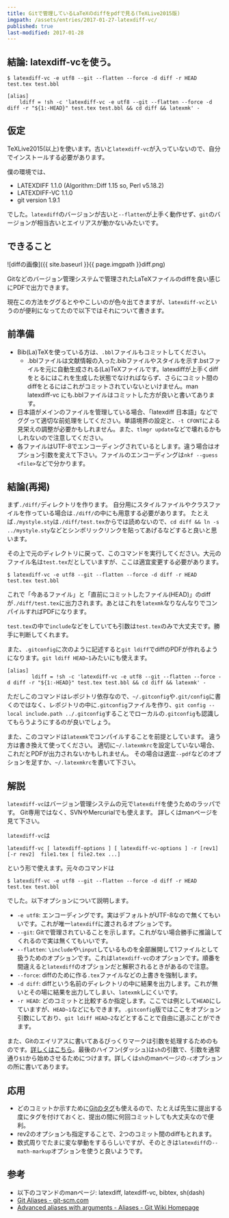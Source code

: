 ```yaml
---
title: Gitで管理しているLaTeXのdiffをpdfで見る(TeXLive2015版)
imgpath: /assets/entries/2017-01-27-latexdiff-vc/
published: true
last-modified: 2017-01-28
---
```


## 結論: latexdiff-vcを使う。

<!--more-->

```
$ latexdiff-vc -e utf8 --git --flatten --force -d diff -r HEAD test.tex test.bbl
```

```
[alias]
	ldiff = !sh -c 'latexdiff-vc -e utf8 --git --flatten --force -d diff -r "${1:-HEAD}" test.tex test.bbl && cd diff && latexmk' -
```

## 仮定

TeXLive2015(以上)を使います。古いと`latexdiff-vc`が入っていないので、自分でインストールする必要があります。

僕の環境では、

* LATEXDIFF 1.1.0  (Algorithm::Diff 1.15 so, Perl v5.18.2)
* LATEXDIFF-VC 1.1.0
* git version 1.9.1

でした。`latexdiff`のバージョンが古いと`--flatten`が上手く動作せず、`git`のバージョンが相当古いとエイリアスが動かないみたいです。

## できること

![diffの画像]({{ site.baseurl }}{{ page.imgpath }}diff.png)

Gitなどのバージョン管理システムで管理されたLaTeXファイルのdiffを良い感じにPDFで出力できます。

現在この方法をググるとややこしいのが色々出てきますが、`latexdiff-vc`というのが便利になってたので以下ではそれについて書きます。

## 前準備

* Bib(La)TeXを使っている方は、`.bbl`ファイルもコミットしてください。
  * <div class="small80">.bblファイルは文献情報の入った.bibファイルやスタイルを示す.bstファイルを元に自動生成される(La)TeXファイルです。latexdiffが上手くdiffをとるにはこれを生成した状態でなければならず、さらにコミット間のdiffをとるにはこれがコミットされていないといけません。man latexdiff-vc にも.bblファイルはコミットした方が良いと書いてあります。</div>
* 日本語がメインのファイルを管理している場合、「latexdiff 日本語」などでググって適切な前処理をしてください。単語境界の設定と、`-t CFONT`による見栄えの調整が必要かもしれません。また、`tlmgr update`などで壊れるかもしれないので注意してください。
* 各ファイルはUTF-8でエンコーディングされているとします。違う場合はオプション引数を変えて下さい。ファイルのエンコーディングは`nkf --guess <file>`などで分かります。

## 結論(再掲)

まず`./diff/`ディレクトリを作ります。
自分用にスタイルファイルやクラスファイルを作っている場合は`./diff/`の中にも用意する必要があります。
たとえば`./mystyle.sty`は`./diff/test.tex`からでは読めないので、`cd diff && ln -s ../mystyle.sty`などとシンボリックリンクを貼ってあげるなどすると良いと思います。

その上で元のディレクトリに戻って、このコマンドを実行してください。大元のファイル名は`test.tex`だとしていますが、ここは適宜変更する必要があります。

```
$ latexdiff-vc -e utf8 --git --flatten --force -d diff -r HEAD test.tex test.bbl
```

これで「今あるファイル」と「直前にコミットしたファイル(HEAD)」のdiffが`./diff/test.tex`に出力されます。あとはこれを`latexmk`なりなんなりでコンパイルすればPDFになります。

`test.tex`の中で`include`などをしていても引数は`test.tex`のみで大丈夫です。勝手に判断してくれます。

また、`.gitconfig`に次のように記述すると`git ldiff`でdiffのPDFが作れるようになります。`git ldiff HEAD~1`みたいにも使えます。

```
[alias]
        ldiff = !sh -c 'latexdiff-vc -e utf8 --git --flatten --force -d diff -r "${1:-HEAD}" test.tex test.bbl && cd diff && latexmk' -
```

ただしこのコマンドはレポジトリ依存なので、`~/.gitconfig`や`.git/config`に書くのではなく、レポジトリの中に`.gitconfig`ファイルを作り、`git config --local include.path ../.gitconfig`することでローカルの`.gitconfig`も認識してもらうようにするのが良いでしょう。

また、このコマンドは`latexmk`でコンパイルすることを前提としています。
違う方は書き換えて使ってください。
適切に`~/.latexmkrc`を設定していない場合、これだとPDFが出力されないかもしれません。
その場合は適宜`--pdf`などのオプションを足すか、`~/.latexmkrc`を書いて下さい。

## 解説

`latexdiff-vc`はバージョン管理システムの元で`latexdiff`を使うためのラッパです。
Git専用ではなく、SVNやMercurialでも使えます。
詳しくはmanページを見て下さい。

`latexdiff-vc`は

```
latexdiff-vc [ latexdiff-options ] [ latexdiff-vc-options ] -r [rev1] [-r rev2]  file1.tex [ file2.tex ...]
```

という形で使えます。元々のコマンドは

```
$ latexdiff-vc -e utf8 --git --flatten --force -d diff -r HEAD test.tex test.bbl
```

でした。以下オプションについて説明します。

* `-e utf8`: エンコーディングです。実はデフォルトがUTF-8なので無くてもいいです。これが唯一`latexdiff`に渡されるオプションです。
* `--git`: Gitで管理されていることを示します。これがない場合勝手に推論してくれるので実は無くてもいいです。
* `--flatten`: `\include`や`\input`しているものを全部展開して1ファイルとして扱うためのオプションです。これは`latexdiff-vc`のオプションです。順番を間違えると`latexdiff`のオプションだと解釈されるときがあるので注意。
* `--force`: diffのために作る`.tex`ファイルなどの上書きを強制します。
* `-d diff`: diffという名前のディレクトリの中に結果を出力します。これが無いとその場に結果を出力してしまい、`latexmk`しにくいです。
* `-r HEAD`: どのコミットと比較するか指定します。ここでは例として`HEAD`にしていますが、`HEAD~1`などにもできます。`.gitconfig`版ではここをオプション引数にしており、`git ldiff HEAD~2`などとすることで自由に選ぶことができます。

また、Gitのエイリアスに書いてあるびっくりマークは引数を処理するためのものです。[詳しくはこちら](https://git.wiki.kernel.org/index.php/Aliases#Advanced_aliases_with_arguments)。最後のハイフン(ダッシュ)は`sh`の引数で、引数を通常通り`$1`から始めさせるためにつけます。詳しくは`sh`のmanページの`-c`オプションの所に書いてあります。

## 応用

* どのコミットか示すために[Gitのタグ](https://git-scm.com/book/ja/Git-%E3%81%AE%E5%9F%BA%E6%9C%AC-%E3%82%BF%E3%82%B0)も使えるので、たとえば先生に提出する度にタグを付けておくと、提出の間に何回コミットしても大丈夫なので便利。
* rev2のオプションも指定することで、2つのコミット間のdiffもとれます。
* 数式周りでたまに変な挙動をするらしいですが、そのときは`latexdiff`の`--math-markup`オプションを使うと良いようです。

## 参考

* 以下のコマンドのmanページ: latexdiff, latexdiff-vc, bibtex, sh(dash)
* [Git Aliases - git-scm.com](https://git-scm.com/book/en/v2/Git-Basics-Git-Aliases)
* [Advanced aliases with arguments - Aliases - Git Wiki Homepage](https://git.wiki.kernel.org/index.php/Aliases#Advanced_aliases_with_arguments)

